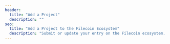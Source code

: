 ```yaml
---
header:
  title: "Add a Project"
  description: ""
seo:
  title: "Add a Project to the Filecoin Ecosystem"
  description: "Submit or update your entry on the Filecoin ecosystem. Want to be a featured project? Share your project page on X and tag @filfoundation to be considered!"
---
```


